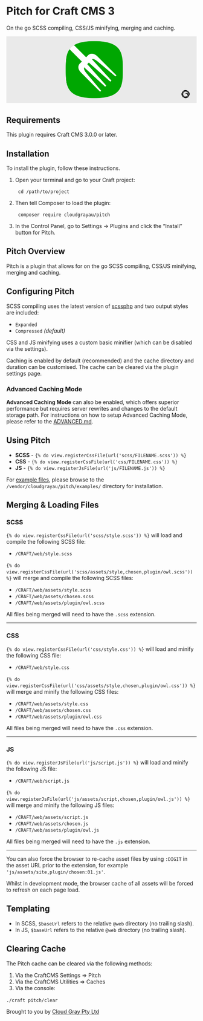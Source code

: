 # Pitch for Craft CMS 3

On the go SCSS compiling, CSS/JS minifying, merging and caching.

![Screenshot](resources/pitch.png)

## Requirements

This plugin requires Craft CMS 3.0.0 or later.

## Installation

To install the plugin, follow these instructions.

1. Open your terminal and go to your Craft project:

        cd /path/to/project

2. Then tell Composer to load the plugin:

        composer require cloudgrayau/pitch

3. In the Control Panel, go to Settings → Plugins and click the “Install” button for Pitch.

## Pitch Overview

Pitch is a plugin that allows for on the go SCSS compiling, CSS/JS minifying, merging and caching.

## Configuring Pitch

SCSS compiling uses the latest version of [scssphp](https://scssphp.github.io/scssphp/) and two output styles are included:

- `Expanded`
- `Compressed` *(default)*

CSS and JS minifying uses a custom basic minifier (which can be disabled via the settings).

Caching is enabled by default (recommended) and the cache directory and duration can be customised. The cache can be cleared via the plugin settings page.

### Advanced Caching Mode

**Advanced Caching Mode** can also be enabled, which offers superior performance but requires server rewrites and changes to the default storage path. For instructions on how to setup Advanced Caching Mode, please refer to the [ADVANCED.md](https://github.com/cloudgrayau/pitch/tree/main/ADVANCED.md).

## Using Pitch

- **SCSS** - `{% do view.registerCssFile(url('scss/FILENAME.scss')) %}`
- **CSS** - `{% do view.registerCssFile(url('css/FILENAME.css')) %}`
- **JS** - `{% do view.registerJsFile(url('js/FILENAME.js')) %}`

For [example files](https://github.com/cloudgrayau/pitch/tree/main/examples), please browse to the `/vendor/cloudgrayau/pitch/examples/` directory for installation.

## Merging & Loading Files

### SCSS ###

`{% do view.registerCssFile(url('scss/style.scss')) %}` will load and compile the following SCSS file:

- `/CRAFT/web/style.scss`

`{% do view.registerCssFile(url('scss/assets/style,chosen,plugin/owl.scss')) %}` will merge and compile the following SCSS files:

- `/CRAFT/web/assets/style.scss`
- `/CRAFT/web/assets/chosen.scss`
- `/CRAFT/web/assets/plugin/owl.scss`

All files being merged will need to have the `.scss` extension.

--------

### CSS ###

`{% do view.registerCssFile(url('css/style.css')) %}` will load and minify the following CSS file:

- `/CRAFT/web/style.css`

`{% do view.registerCssFile(url('css/assets/style,chosen,plugin/owl.css')) %}` will merge and minify the following CSS files:

- `/CRAFT/web/assets/style.css`
- `/CRAFT/web/assets/chosen.css`
- `/CRAFT/web/assets/plugin/owl.css`

All files being merged will need to have the `.css` extension.

--------

### JS ###

`{% do view.registerJsFile(url('js/script.js')) %}` will load and minify the following JS file:

- `/CRAFT/web/script.js`

`{% do view.registerJsFile(url('js/assets/script,chosen,plugin/owl.js')) %}` will merge and minify the following JS files:

- `/CRAFT/web/assets/script.js`
- `/CRAFT/web/assets/chosen.js`
- `/CRAFT/web/assets/plugin/owl.js`

All files being merged will need to have the `.js` extension.

--------

You can also force the browser to re-cache asset files by using `:DIGIT` in the asset URL prior to the extension, for example `'js/assets/site,plugin/chosen:01.js'`.

Whilst in development mode, the browser cache of all assets will be forced to refresh on each page load.

## Templating

- In SCSS, `$baseUrl` refers to the relative `@web` directory (no trailing slash).
- In JS, `$baseUrl` refers to the relative `@web` directory (no trailing slash).

## Clearing Cache

The Pitch cache can be cleared via the following methods:
	
1. Via the CraftCMS Settings => Pitch
2. Via the CraftCMS Utilities => Caches
3. Via the console:

`./craft pitch/clear`

Brought to you by [Cloud Gray Pty Ltd](https://cloudgray.com.au/)
